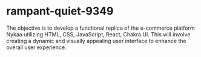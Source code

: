 # rampant-quiet-9349
The objective is to develop a functional replica of the e-commerce platform Nykaa utilizing HTML, CSS, JavaScript, React, Chakra UI. This will involve creating a dynamic and visually appealing user interface to enhance the overall user experience.
